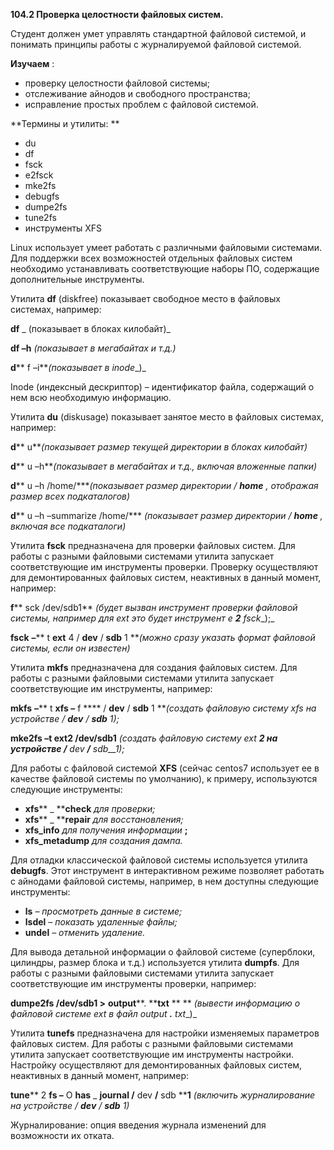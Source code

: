 **104.2 Проверка целостности файловых систем.**

Студент должен умет управлять стандартной файловой системой, и понимать принципы работы с журналируемой файловой системой.

**Изучаем** :

- проверку целостности файловой системы;
- отслеживание айнодов и свободного пространства;
- исправление простых проблем с файловой системой.

**Термины и утилиты:       **

- du
- df
- fsck
- e2fsck
- mke2fs
- debugfs
- dumpe2fs
- tune2fs
- инструменты XFS

Linuх использует умеет работать с различными файловыми системами. Для поддержки всех возможностей отдельных файловых систем необходимо устанавливать соответствующие наборы ПО, содержащие дополнительные инструменты.

Утилита **df** (diskfree) показывает свободное место в файловых системах, например:

**df** _  (показывает в блоках килобайт)_

**df –h** _(показывает в мегабайтах и т.д.)_

**d**** f –i**_(показывает в_ _inode__)_

Inode (индексный дескриптор) – идентификатор файла, содержащий о нем всю необходимую информацию.

Утилита **du** (diskusage) показывает занятое место в файловых системах, например:

**d**** u**_(показывает размер текущей директории в блоках килобайт)_

**d**** u –h**_(показывает в мегабайтах и т.д., включая вложенные папки)_

**d**** u –h /home/\***_(показывает размер директории / __home__ , отображая размер всех подкаталогов)_

**d**** u –h –summarize /home/\***  _(показывает размер директории / __home__ , включая все подкаталоги)_

Утилита **fsck** предназначена для проверки файловых систем. Для работы с разными файловыми системами утилита запускает соответствующие им инструменты проверки. Проверку осуществляют для демонтированных файловых систем, неактивных в данный момент, например:

**f**** sck /dev/sdb1** _(будет вызван инструмент проверки файловой системы, например для_ _ext_ _это будет инструмент_ _e __2__ fsck__);_

**fsck**  **–**** t ****ext**** 4 / ****dev**** / ****sdb**** 1  **_(можно сразу указать формат файловой системы, если он известен)_

Утилита **mkfs** предназначена для создания файловых систем. Для работы с разными файловыми системами утилита запускает соответствующие им инструменты, например:

**mkfs**  **–**** t ****xfs**  **–**** f **** / ****dev**** / ****sdb**** 1  **_(создать файловую систему_ _xfs_ _на устройстве / __dev__ / __sdb__ 1);_

**mke2fs –t ext2 /dev/sdb1** _(создать файловую систему_ _ext __2 на устройстве /__ dev __/__ sdb__1);_

Для работы с файловой системой **XFS** (сейчас centos7 использует ее в качестве файловой системы по умолчанию), к примеру, используются следующие инструменты:

- **xfs**** \_ ****check** _для проверки;_
- **xfs**** \_ ****repair** _для восстановления;_
- **xfs\_info** _для получения информации_ **;**
- **xfs\_metadump** _для создания дампа._

Для отладки классической файловой системы используется утилита **debugfs**. Этот инструмент в интерактивном режиме позволяет работать с айнодами файловой системы, например, в нем доступны следующие инструменты:

- **ls** _– просмотреть данные в системе;_
- **lsdel** _– показать удаленные файлы;_
- **undel** _– отменить удаление._

Для вывода детальной информации о файловой системе (суперблоки, цилиндры, размер блока и т.д.) используется утилита **dumpfs**. Для работы с разными файловыми системами утилита запускает соответствующие им инструменты проверки, например:

**dumpe2fs /dev/sdb1 &gt;**  **output****. ****txt**  ** ** _(вывести информацию о файловой системе_ _ext_ _в файл_ _output __.__ txt__)_

Утилита **tunefs** предназначена для настройки изменяемых параметров файловых систем. Для работы с разными файловыми системами утилита запускает соответствующие им инструменты настройки. Настройку осуществляют для демонтированных файловых систем, неактивных в данный момент, например:

**tune**** 2 ****fs**  **–**** O ****has**** \_ ****journal**  **/**** dev ****/**** sdb ****1** _(включить журналирование на устройстве / __dev__ / __sdb__ 1)_

Журналирование: опция введения журнала изменений для возможности их отката.
